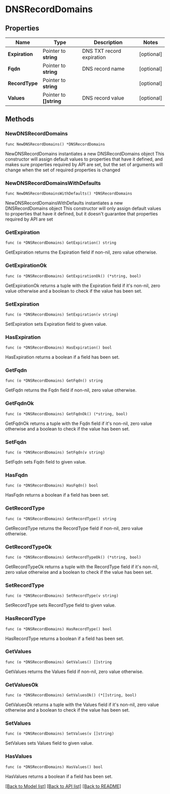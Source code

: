 # DNSRecordDomains

## Properties

Name | Type | Description | Notes
------------ | ------------- | ------------- | -------------
**Expiration** | Pointer to **string** | DNS TXT record expiration | [optional] 
**Fqdn** | Pointer to **string** | DNS record name | [optional] 
**RecordType** | Pointer to **string** |  | [optional] 
**Values** | Pointer to **[]string** | DNS record value | [optional] 

## Methods

### NewDNSRecordDomains

`func NewDNSRecordDomains() *DNSRecordDomains`

NewDNSRecordDomains instantiates a new DNSRecordDomains object
This constructor will assign default values to properties that have it defined,
and makes sure properties required by API are set, but the set of arguments
will change when the set of required properties is changed

### NewDNSRecordDomainsWithDefaults

`func NewDNSRecordDomainsWithDefaults() *DNSRecordDomains`

NewDNSRecordDomainsWithDefaults instantiates a new DNSRecordDomains object
This constructor will only assign default values to properties that have it defined,
but it doesn't guarantee that properties required by API are set

### GetExpiration

`func (o *DNSRecordDomains) GetExpiration() string`

GetExpiration returns the Expiration field if non-nil, zero value otherwise.

### GetExpirationOk

`func (o *DNSRecordDomains) GetExpirationOk() (*string, bool)`

GetExpirationOk returns a tuple with the Expiration field if it's non-nil, zero value otherwise
and a boolean to check if the value has been set.

### SetExpiration

`func (o *DNSRecordDomains) SetExpiration(v string)`

SetExpiration sets Expiration field to given value.

### HasExpiration

`func (o *DNSRecordDomains) HasExpiration() bool`

HasExpiration returns a boolean if a field has been set.

### GetFqdn

`func (o *DNSRecordDomains) GetFqdn() string`

GetFqdn returns the Fqdn field if non-nil, zero value otherwise.

### GetFqdnOk

`func (o *DNSRecordDomains) GetFqdnOk() (*string, bool)`

GetFqdnOk returns a tuple with the Fqdn field if it's non-nil, zero value otherwise
and a boolean to check if the value has been set.

### SetFqdn

`func (o *DNSRecordDomains) SetFqdn(v string)`

SetFqdn sets Fqdn field to given value.

### HasFqdn

`func (o *DNSRecordDomains) HasFqdn() bool`

HasFqdn returns a boolean if a field has been set.

### GetRecordType

`func (o *DNSRecordDomains) GetRecordType() string`

GetRecordType returns the RecordType field if non-nil, zero value otherwise.

### GetRecordTypeOk

`func (o *DNSRecordDomains) GetRecordTypeOk() (*string, bool)`

GetRecordTypeOk returns a tuple with the RecordType field if it's non-nil, zero value otherwise
and a boolean to check if the value has been set.

### SetRecordType

`func (o *DNSRecordDomains) SetRecordType(v string)`

SetRecordType sets RecordType field to given value.

### HasRecordType

`func (o *DNSRecordDomains) HasRecordType() bool`

HasRecordType returns a boolean if a field has been set.

### GetValues

`func (o *DNSRecordDomains) GetValues() []string`

GetValues returns the Values field if non-nil, zero value otherwise.

### GetValuesOk

`func (o *DNSRecordDomains) GetValuesOk() (*[]string, bool)`

GetValuesOk returns a tuple with the Values field if it's non-nil, zero value otherwise
and a boolean to check if the value has been set.

### SetValues

`func (o *DNSRecordDomains) SetValues(v []string)`

SetValues sets Values field to given value.

### HasValues

`func (o *DNSRecordDomains) HasValues() bool`

HasValues returns a boolean if a field has been set.


[[Back to Model list]](../README.md#documentation-for-models) [[Back to API list]](../README.md#documentation-for-api-endpoints) [[Back to README]](../README.md)


